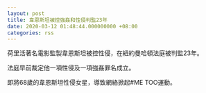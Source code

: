 ```yaml
---
layout: post
title: 韋恩斯坦被控強姦和性侵判監23年
date: 2020-03-12 01:48:44.000000000 +08:00
categories: rss
---
```


荷里活著名電影監製韋恩斯坦被控性侵，在紐約曼哈頓法庭被判監23年。

法庭早前裁定他一項性侵及一項強姦罪名成立。

即將68歲的韋恩斯坦性侵女星，導致網絡掀起#ME TOO運動。

